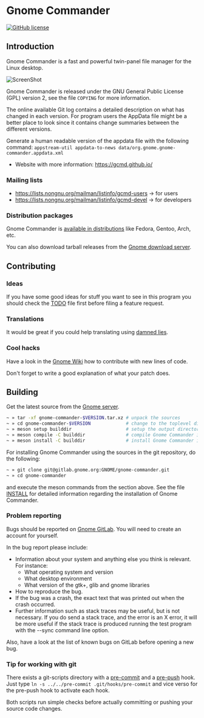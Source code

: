 # Gnome Commander #

[![GitHub license](https://img.shields.io/badge/license-GPLv2-blue.svg)](https://raw.githubusercontent.com/GNOME/gnome-commander/master/COPYING)

## Introduction ##

Gnome Commander is a fast and powerful twin-panel file manager for the Linux desktop.

![ScreenShot](https://gitlab.gnome.org/GNOME/gnome-commander/-/raw/master/doc/C/figures/gnome-commander_window.png)

Gnome Commander is released under the GNU General Public License (GPL) version 2,
see the file ``COPYING`` for more information.

The online available Git log contains a detailed description on what has changed
in each version. For program users the AppData file might be a better place to
look since it contains change summaries between the different versions.

Generate a human readable version of the appdata file with the following command:
  `appstream-util appdata-to-news data/org.gnome.gnome-commander.appdata.xml`

* Website with more information: https://gcmd.github.io/

### Mailing lists ###

* https://lists.nongnu.org/mailman/listinfo/gcmd-users → for users
* https://lists.nongnu.org/mailman/listinfo/gcmd-devel → for developers

### Distribution packages ###

Gnome Commander is
[available in distributions](https://gcmd.github.io/download.html#external)
like Fedora, Gentoo, Arch, etc.

You can also download tarball releases from the [Gnome download server](https://download.gnome.org/sources/gnome-commander/).

## Contributing ##

### Ideas ###

If you have some good ideas for stuff you want to see in this program you
should check the [TODO](TODO) file first before filing a feature request.

### Translations ###

It would be great if you could help translating using [damned lies](https://l10n.gnome.org/).

### Cool hacks ###

Have a look in the [Gnome Wiki](https://wiki.gnome.org/GitLab#GitLab_workflow_for_code_contribution) how to contribute with new lines of code.

Don't forget to write a good explanation of what your patch does.

## Building ##

Get the latest source from the [Gnome server](https://download.gnome.org/sources/gnome-commander/).

```bash
~ » tar -xf gnome-commander-$VERSION.tar.xz # unpack the sources
~ » cd gnome-commander-$VERSION             # change to the toplevel directory
~ » meson setup builddir                    # setup the output directory for building the sources through meson
~ » meson compile -C builddir               # compile Gnome Commander into builddir directory
~ » meson install -C builddir               # install Gnome Commander in the system
```

For installing Gnome Commander using the sources in the git repository, do the following:

```bash
~ » git clone git@gitlab.gnome.org:GNOME/gnome-commander.git
~ » cd gnome-commander
```

and execute the meson commands from the section above. See the file [INSTALL](INSTALL)
for detailed information regarding the installation of Gnome Commander.

### Problem reporting ###

Bugs should be reported on [Gnome GitLab](https://gitlab.gnome.org/GNOME/gnome-commander/issues).
You will need to create an account for yourself.

In the bug report please include:

* Information about your system and anything else you think is relevant.
For instance:
  * What operating system and version
  * What desktop environment
  * What version of the gtk+, glib and gnome libraries
* How to reproduce the bug.
* If the bug was a crash, the exact text that was printed out when the
  crash occurred.
* Further information such as stack traces may be useful, but is not
  necessary. If you do send a stack trace, and the error is an X error,
  it will be more useful if the stack trace is produced running the test
  program with the --sync command line option.

Also, have a look at the list of known bugs on GitLab before opening a new bug.

### Tip for working with git ###

There exists a git-scripts directory with a [pre-commit](pre-commit)
and a [pre-push](pre-push) hook. Just type ``ln -s ../../pre-commit
.git/hooks/pre-commit`` and vice verso for the pre-push hook to
activate each hook.

Both scripts run simple checks before actually committing or pushing
your source code changes.
